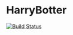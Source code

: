 # HarryBotter
[![Build Status](https://travis-ci.org/Elishanto/HarryBotter.svg?branch=master)](https://travis-ci.org/Elishanto/HarryBotter)
